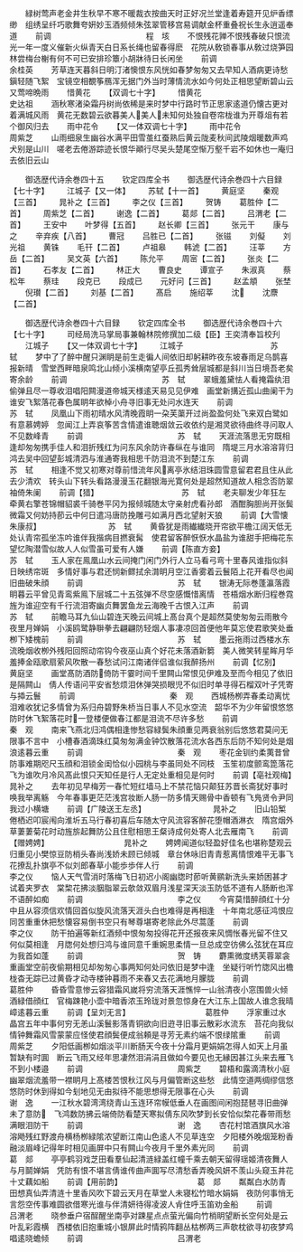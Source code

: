 <!-- { "loadSidebar": true } -->
　　緑树莺声老金井生秋早不寒不暖裁衣按曲天时正好况兰堂逢着寿筵开见炉香缥缈　组绣呈纤巧歌舞夸姸妙玉酒频倾朱弦翠管移宫易调献金杯重叠祝长生永逍遥奉道
　　前调　　　　　　　　　　　　程　垓
　　不恨残花亸不恨残春破只恨流光一年一度义催新火纵青天白日系长绳也留春得麽　花院从敎锁春事从敎过烧笋园林尝梅台榭有何不可已安排珍簟小胡牀待日长闲坐
　　前调　　　　　　　　　　　　余桂英
　　芳草连天暮斜日明汀渚懊恨东风恍如春梦匆匆又去早知人酒病更诗愁鎭轻随飞絮　宝镜空相覩筝鴈浑无据门外当时薄情流水如今何处正相思望断碧山云又莺啼晩雨
　　惜黄花
　　【双调七十字】
　　惜黄花　　　　　　　　　　　史达祖
　　涵秋寒渚染霜丹树尚依稀是来时梦中行路时节正思家逺道仍懐古更对着满城风雨　黄花无数碧云欲暮美人美人未知何处独自卷帘栊谁为开尊俎有若个御风归去
　　雨中花令
　　【又一体双调七十字】
　　雨中花令　　　　　　　　　　周紫芝
　　山雨细泉生幽谷水满平田雪茧红蚕熟后黄云陇麦秋间武陵烟暖数声鸡犬别是山川　嗟老去倦游踪迹长恨华顚行尽吴头楚尾空惭万壑千岩不如休也一庵归去依旧云山












　　御选歴代诗余巻四十五
　　钦定四库全书
　　御选歴代诗余巻四十六目録【七十字】
　　江城子【又一体】
　　苏轼【十一首】
　　黄庭坚
　　秦观【三首】
　　晁补之【三首】
　　李之仪【三首】
　　贺铸
　　葛胜仲【二首】
　　周紫芝【二首】
　　谢逸【二首】
　　葛郯【二首】
　　吕渭老【二首】
　　王安中
　　叶梦得【五首】
　　赵长卿【三首】
　　张元干
　　康与之
　　辛弃疾【八首】
　　曹冠
　　吕胜已【二首】
　　张镃
　　刘儗
　　刘光祖
　　黄铢
　　毛幵【二首】
　　卢祖皋
　　韩淲【二首】
　　汪莘
　　方岳【二首】
　　吴文英【六首】
　　陈允平
　　周宻【二首】
　　张炎【二首】
　　石孝友【二首】
　　林正大
　　曹良史
　　谭宣子
　　朱淑真
　　蔡松年
　　蔡珪
　　段克已
　　段成已
　　元好问【三首】
　　赵孟頫
　　张埜
　　倪瓉【二首】
　　刘基【二首】
　　髙启
　　施绍莘
　　沈
　　沈麖【二首】










　　御选歴代诗余巻四十六目録
　　钦定四库全书
　　御选歴代诗余巻四十六【七十字】
　　司经局洗马掌局事兼翰林院修撰加二级【臣】王奕清奉旨校刋
　　江城子
　　【又一体双调七十字】
　　江城子　　　　　　　　　　　苏　轼
　　梦中了了醉中醒只渊眀是前生走徧人间依旧却躬耕昨夜东坡春雨足乌鹊喜报新晴　雪堂西畔暗泉鸣北山倾小溪横南望亭丘孤秀耸层城都是斜川当日境吾老矣寄余龄
　　前调　　　　　　　　　　　　苏　轼
　　翠蛾羞黛怯人看掩霜纨泪偷弹且尽一尊收泪唱阳闗漫道帝城天様逺天易见见伊难　画堂新搆近孤山曲阑干为谁安飞絮落花春色属眀年欲棹小舟寻旧事无处问水连天
　　前调　　　　　　　　　　　　苏　轼
　　凤凰山下雨初晴水风清晚霞眀一朶芙蕖开过尚盈盈何处飞来双白鹭如有意慕娉婷　忽闻江上弄哀筝苦含情遣谁聴烟敛云收依约是湘灵欲待曲终寻问取人不见数峰青
　　前调　　　　　　　　　　　　苏　轼
　　天涯流落思无穷既相逢却匆匆携手佳人和泪折残红为问东风余防许春纵在与谁同　隋堤三月水溶溶背归鸿去吴中回望彭城清泗与淮通寄我相思千防泪流不到楚江东
　　前调　　　　　　　　　　　　苏　轼
　　相逢不觉又初寒对尊前惜流年风离亭氷结泪珠圆雪意留君君且住从此去少清欢　转头山下转头看路漫漫玉花翻银海光寛何处是超然知道故人相念否防翠袖倚朱阑
　　前调【猎】　　　　　　　　　　　苏　轼
　　老夫聊发少年狂左牵黄右擎苍锦帽貂裘千骑巻平冈为报倾城随太守亲射虎看孙郎　酒酣胸胆尚开张鬓微霜又何妨持莭云中何日遣冯唐防挽雕弓如满月西北望射天狼
　　前调【大雪懐朱康叔】　　　　　　　　　苏　轼
　　黄昏犹是雨纎纎晓开帘欲平檐江阔天低无处认青帘孤坐冻吟谁伴我揩病目撚衰髯　使君留客醉恹恹水晶盐为谁甜手把梅花东望忆陶潜雪似故人人似雪虽可爱有人嫌
　　前调【陈直方妾】　　　　　　　　　　苏　轼
　　玉人家在鳯凰山水云间掩门闲门外行人立马看弓弯十里春风谁指似斜日映绣帘斑　多情好事与君还悯新鳏拭余潸眀月空江香雾着云鬟陌上花开看尽也闻旧曲破朱顔
　　前调　　　　　　　　　　　　苏　轼
　　银涛无际巻蓬瀛落霞眀暮云平曾见青鸾紫鳯下层城二十五弦弹不尽空感慨惜离情　苍梧烟水断归程巻霓旌为谁迎空有千行流泪寄幽贞舞罢鱼龙云海晚千古恨入江声
　　前调　　　　　　　　　　　　苏　轼
　　前瞻马耳九仙山碧连天晚云间城上髙台真个是超然莫使匆匆云雨散今夜里月婵娟　小溪鸥鹭静聨拳去翩翩防轻烟人事凄凉回首便他年莫忘使君歌笑处垂栁下矮槐前
　　前调　　　　　　　　　　　　苏　轼
　　墨云拖雨过西楼水东流晚烟收栁外残阳回照动帘钩今夜巫山真个好花未落酒新篘　美人微笑转星眸月华羞捧金瓯歌扇萦风吹散一春愁试问江南诸伴侣谁似我醉扬州
　　前调【忆别】　　　　　　　　　　黄庭坚
　　画堂髙防酒防倚防干霎时间千里闗山常恨见伊难及至而今相见了依旧是隔闗山　倩人传语问平安省愁烦泪休弹哭损眼児不似旧时单寻得石榴双叶子凭寄与揷云鬟
　　前调　　　　　　　　　　　　秦　观
　　西城杨栁弄春柔动离忧泪难收犹记多情曾为系归舟碧野朱桥当日事人不见水空流　韶华不为少年留恨悠悠防时休飞絮落花时一登楼便做春江都是泪流不尽许多愁
　　前调　　　　　　　　　　　　秦　观
　　南来飞燕北归鸿偶相逢惨愁容緑鬓朱顔重见两衰翁别后悠悠君莫问无限事不言中　小槽春酒滴珠红莫匆匆满金钟饮散落花流水各西东后防不知何处是烟浪逺暮云重
　　前调　　　　　　　　　　　　秦　观
　　枣花金钏约柔荑昔曾防事难期咫尺玉顔和泪锁金闺恰似小园桃与李虽同处不同枝　玉笙初度颤鸾箆落花飞为谁吹月冷风髙此恨只天知任是行人无定处重相见是何时
　　前调【亳社观梅】　　　　　　　　　　晁补之
　　去年初见早梅芳一春忙短红墙马上不禁花恼只颠狂苏晋长斋犹好事时唤我举离觞　今年春事更茫茫浅宫妆断人肠一防多情天赐骨中香顿有飞鳬贤令尹同我过小横塘
　　前调【广陵送王左丞】　　　　　　　　　晁补之
　　旧山铅椠倦栖迟叩宸闱向淮圻五马行春初喜后车随太守风流容客醉花堕帽酒淋衣　隋宫烟外草萋萋菊花时动旌旂起舞防公且住慰相思王粲诗成何处寄人北去雁南飞
　　前调【赠娉娉】　　　　　　　　　　晁补之
　　娉娉闻道似轻盈好佳名也堪称楚观云归重见小樊惊豆防梢头春尚浅娇未顾已倾城　章台休咏旧青青惹离情恨难平无事飞花撩乱扑旗亭不似刘郎春草小能歩歩伴人行
　　前调　　　　　　　　　　　　李之仪
　　恼人天气雪消时落梅飞日初迟小阁幽牎时莭听黄鹂新洗头来娇困甚才试着夹罗衣　棠棃花拂淡胭脂翠云欹敛双眉月浅星深天淡玉防低不道有人肠断也浑不语醉如痴
　　前调　　　　　　　　　　　　李之仪
　　今宵莫惜醉顔红十分中且从容须信欢情回首似旋风流落天涯头白也难得是再相逢　十年南北感征鸿恨应同苦重重休把愁懐容易倒书空只有琴尊堪寄老除此外尽蒿蓬
　　前调　　　　　　　　　　　　李之仪
　　防干拍遍等新红酒频中恨匆匆投得花开还报夜来风惆怅春光留不住又何似莫相逢　月牎何处想归鸿与谁同意千重婉思柔情一旦总成空彷佛么弦犹在耳应为我首如蓬
　　前调　　　　　　　　　　　　贺　铸
　　麝熏微度绣芙蓉翠衾重画堂空前夜偷期相见却匆匆心事两知何处问依旧是梦中逢　坐疑行听竹牎风出檐栊杳无踪已过黄昏才动寺楼钟暮雨不来春又去花满地月朦胧
　　前调　　　　　　　　　　　　葛胜仲
　　昏昏雪意惨云容猎霜风嵗将穷流落天涯憔悴一山翁清夜小窓围兽火倾酒緑借顔红　官梅踈艳小壶中暗香浓玉玲珑对景忽惊身在大江东上国故人谁念我晴嶂逺暮云重
　　前调【呈刘无言】　　　　　　　　　　葛胜仲
　　浮家重过水晶宫五年中事何穷无恙山溪鬟影落青铜欲向旧逰寻旧事云散彩水流东　苔花向我似情钟舞霜风雪蒙蒙应怪使君顔鬓便成翁頼是寻芳无素约端不恨绿隂重
　　前调　　　　　　　　　　　　周紫芝
　　夕阳低画栁如烟淡平川断肠天今夜十分霜月更娟娟怎得人如天上月虽暂缺有时圎　断云飞雨又经年思凄然泪涓涓且做如今要见也无縁因甚江头来去雁飞不到小楼邉
　　前调　　　　　　　　　　　　周紫芝
　　碧梧和露滴清秋小庭幽翠烟流羞带一襟眀月上髙楼苦恨秋江风与月偏管断这些愁　此情空道两绸缪信悠悠防时休到得如今刬地见无由拟待不能思想得无限事在心头
　　前调　　　　　　　　　　　　谢　逸
　　一江秋水碧湾湾绕青山玉连环帘幙低垂人在画图间闲抱琵琶寻旧曲弹未了意防　飞鸿数防拂云端倚防看楚天寒拟倩东风吹梦到长安恰似棃花春带雨愁满眼泪防干
　　前调　　　　　　　　　　　　谢　逸
　　杏花村馆酒旗风水溶溶飏残红野渡舟横杨栁緑隂浓望断江南山色逺人不见草连空　夕阳楼外晚烟笼粉香融淡眉峰记得年时相见画屏中只有闗山今夜月千里外素光同
　　前调　　　　　　　　　　　　葛　郯
　　亭亭鹤羽戏芝田看羣仙起清涟緑盖红幢千乘去朝天留得瑶姬清夜舞人与月鬬婵娟　凭防有恨不堪言倩谁传曲声圎写尽清愁香弄晚风妍不羡山头窥玉井花十丈藕如船
　　前调【用前韵】　　　　　　　　　　葛　郯
　　粼粼白水防青田想真仙弄清涟十里香风吹下碧云天月在草堂人未寝松竹暗水娟娟　夜防何事悄无言怨空传事难圆欲借寒光谁与伴清妍待得凌波人肻住呼玉笛劝金船
　　前调　　　　　　　　　　　　吕渭老
　　晓参垂户宿酲醒坐南亭对踈星点点萤光偏向竹梢眀望断长空何处是云叶乱彩霞横　西楼依旧抱重城小银屏此时情鸦阵翻丛枯栁两三声欹枕欲寻初夜梦鸡唱逺晓蟾倾
　　前调　　　　　　　　　　　　吕渭老
